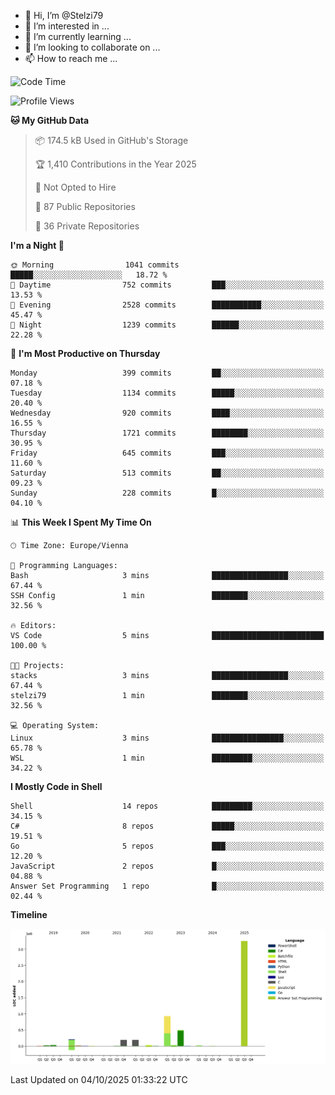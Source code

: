 - 👋 Hi, I’m @Stelzi79
- 👀 I’m interested in ...
- 🌱 I’m currently learning ...
- 💞️ I’m looking to collaborate on ...
- 📫 How to reach me ...

<!--START_SECTION:waka-->
![Code Time](http://img.shields.io/badge/Code%20Time-1%2C145%20hrs%204%20mins-blue)

![Profile Views](http://img.shields.io/badge/Profile%20Views-1-blue)

**🐱 My GitHub Data** 

> 📦 174.5 kB Used in GitHub's Storage 
 > 
> 🏆 1,410 Contributions in the Year 2025
 > 
> 🚫 Not Opted to Hire
 > 
> 📜 87 Public Repositories 
 > 
> 🔑 36 Private Repositories 
 > 
**I'm a Night 🦉** 

```text
🌞 Morning                1041 commits        █████░░░░░░░░░░░░░░░░░░░░   18.72 % 
🌆 Daytime                752 commits         ███░░░░░░░░░░░░░░░░░░░░░░   13.53 % 
🌃 Evening                2528 commits        ███████████░░░░░░░░░░░░░░   45.47 % 
🌙 Night                  1239 commits        ██████░░░░░░░░░░░░░░░░░░░   22.28 % 
```
📅 **I'm Most Productive on Thursday** 

```text
Monday                   399 commits         ██░░░░░░░░░░░░░░░░░░░░░░░   07.18 % 
Tuesday                  1134 commits        █████░░░░░░░░░░░░░░░░░░░░   20.40 % 
Wednesday                920 commits         ████░░░░░░░░░░░░░░░░░░░░░   16.55 % 
Thursday                 1721 commits        ████████░░░░░░░░░░░░░░░░░   30.95 % 
Friday                   645 commits         ███░░░░░░░░░░░░░░░░░░░░░░   11.60 % 
Saturday                 513 commits         ██░░░░░░░░░░░░░░░░░░░░░░░   09.23 % 
Sunday                   228 commits         █░░░░░░░░░░░░░░░░░░░░░░░░   04.10 % 
```


📊 **This Week I Spent My Time On** 

```text
🕑︎ Time Zone: Europe/Vienna

💬 Programming Languages: 
Bash                     3 mins              █████████████████░░░░░░░░   67.44 % 
SSH Config               1 min               ████████░░░░░░░░░░░░░░░░░   32.56 % 

🔥 Editors: 
VS Code                  5 mins              █████████████████████████   100.00 % 

🐱‍💻 Projects: 
stacks                   3 mins              █████████████████░░░░░░░░   67.44 % 
stelzi79                 1 min               ████████░░░░░░░░░░░░░░░░░   32.56 % 

💻 Operating System: 
Linux                    3 mins              ████████████████░░░░░░░░░   65.78 % 
WSL                      1 min               █████████░░░░░░░░░░░░░░░░   34.22 % 
```

**I Mostly Code in Shell** 

```text
Shell                    14 repos            █████████░░░░░░░░░░░░░░░░   34.15 % 
C#                       8 repos             █████░░░░░░░░░░░░░░░░░░░░   19.51 % 
Go                       5 repos             ███░░░░░░░░░░░░░░░░░░░░░░   12.20 % 
JavaScript               2 repos             █░░░░░░░░░░░░░░░░░░░░░░░░   04.88 % 
Answer Set Programming   1 repo              █░░░░░░░░░░░░░░░░░░░░░░░░   02.44 % 
```



**Timeline**

![Lines of Code chart](https://raw.githubusercontent.com/Stelzi79/Stelzi79/main/assets/bar_graph.png)


 Last Updated on 04/10/2025 01:33:22 UTC
<!--END_SECTION:waka-->

<!---
Stelzi79/Stelzi79 is a ✨ special ✨ repository because its `README.md` (this file) appears on your GitHub profile.
You can click the Preview link to take a look at your changes.
--->
